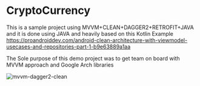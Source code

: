 # CryptoCurrency

This is a sample project using MVVM+CLEAN+DAGGER2+RETROFIT+JAVA
and it is done using JAVA and heavily based on this Kotlin Example 
https://proandroiddev.com/android-clean-architecture-with-viewmodel-usecases-and-repositories-part-1-b9e63889a1aa

The Sole purpose of this demo project was to get team on board with 
MVVM approach and Google Arch libraries 


![mvvm-dagger2-clean](https://user-images.githubusercontent.com/32681958/39681148-050668ee-515d-11e8-9629-d65d264786c7.gif)
